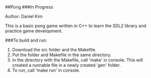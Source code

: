 ##Pong
###In Progress

Author: Daniel Kim

This is a basic pong game written in C++ to learn the SDL2 library and practice game development.

###To build and run:

1. Download the src folder and the Makefile.
2. Put the folder and Makefile in the same directory.
3. In the directory with the Makefile, call 'make' in console. This will created a runnable file in a newly created 'gen' folder.
4. To run, call 'make run' in console.


